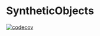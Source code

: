 # SyntheticObjects

[![codecov](https://codecov.io/gh/hzarei4/SyntheticObjects.jl/graph/badge.svg?token=RHJGBWGYGX)](https://codecov.io/gh/hzarei4/SyntheticObjects.jl)